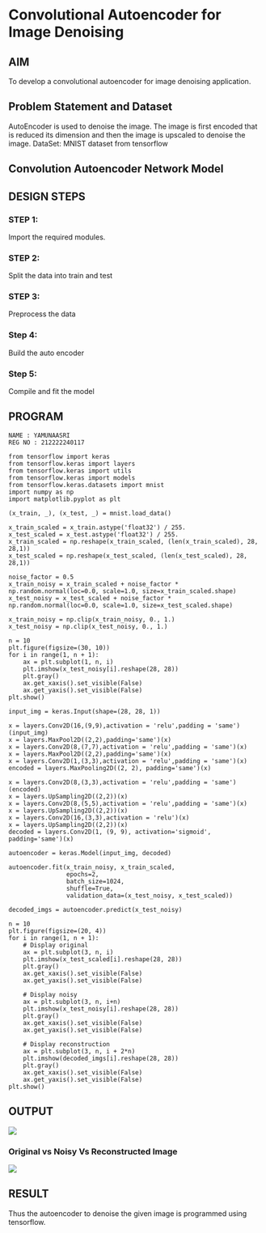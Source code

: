 # Convolutional Autoencoder for Image Denoising

## AIM

To develop a convolutional autoencoder for image denoising application.

## Problem Statement and Dataset

AutoEncoder is used to denoise the image. The image is first encoded that is reduced its dimension and then the image is upscaled to denoise the image.
DataSet:
MNIST dataset from tensorflow

## Convolution Autoencoder Network Model

## DESIGN STEPS

### STEP 1: 
Import the required modules.

### STEP 2: 
Split the data into train and test

### STEP 3: 
Preprocess the data

### Step 4: 
Build the auto encoder

### Step 5: 
Compile and fit the model

## PROGRAM
```
NAME : YAMUNAASRI
REG NO : 212222240117
```
```
from tensorflow import keras
from tensorflow.keras import layers
from tensorflow.keras import utils
from tensorflow.keras import models
from tensorflow.keras.datasets import mnist
import numpy as np
import matplotlib.pyplot as plt

(x_train, _), (x_test, _) = mnist.load_data()

x_train_scaled = x_train.astype('float32') / 255.
x_test_scaled = x_test.astype('float32') / 255.
x_train_scaled = np.reshape(x_train_scaled, (len(x_train_scaled), 28, 28,1))
x_test_scaled = np.reshape(x_test_scaled, (len(x_test_scaled), 28, 28,1))

noise_factor = 0.5
x_train_noisy = x_train_scaled + noise_factor * np.random.normal(loc=0.0, scale=1.0, size=x_train_scaled.shape)
x_test_noisy = x_test_scaled + noise_factor * np.random.normal(loc=0.0, scale=1.0, size=x_test_scaled.shape)

x_train_noisy = np.clip(x_train_noisy, 0., 1.)
x_test_noisy = np.clip(x_test_noisy, 0., 1.)

n = 10
plt.figure(figsize=(30, 10))
for i in range(1, n + 1):
    ax = plt.subplot(1, n, i)
    plt.imshow(x_test_noisy[i].reshape(28, 28))
    plt.gray()
    ax.get_xaxis().set_visible(False)
    ax.get_yaxis().set_visible(False)
plt.show()

input_img = keras.Input(shape=(28, 28, 1))

x = layers.Conv2D(16,(9,9),activation = 'relu',padding = 'same')(input_img)
x = layers.MaxPool2D((2,2),padding='same')(x)
x = layers.Conv2D(8,(7,7),activation = 'relu',padding = 'same')(x)
x = layers.MaxPool2D((2,2),padding='same')(x)
x = layers.Conv2D(1,(3,3),activation = 'relu',padding = 'same')(x)
encoded = layers.MaxPooling2D((2, 2), padding='same')(x)

x = layers.Conv2D(8,(3,3),activation = 'relu',padding = 'same')(encoded)
x = layers.UpSampling2D((2,2))(x)
x = layers.Conv2D(8,(5,5),activation = 'relu',padding = 'same')(x)
x = layers.UpSampling2D((2,2))(x)
x = layers.Conv2D(16,(3,3),activation = 'relu')(x)
x = layers.UpSampling2D((2,2))(x)
decoded = layers.Conv2D(1, (9, 9), activation='sigmoid', padding='same')(x)

autoencoder = keras.Model(input_img, decoded)

autoencoder.fit(x_train_noisy, x_train_scaled,
                epochs=2,
                batch_size=1024,
                shuffle=True,
                validation_data=(x_test_noisy, x_test_scaled))

decoded_imgs = autoencoder.predict(x_test_noisy)

n = 10
plt.figure(figsize=(20, 4))
for i in range(1, n + 1):
    # Display original
    ax = plt.subplot(3, n, i)
    plt.imshow(x_test_scaled[i].reshape(28, 28))
    plt.gray()
    ax.get_xaxis().set_visible(False)
    ax.get_yaxis().set_visible(False)

    # Display noisy
    ax = plt.subplot(3, n, i+n)
    plt.imshow(x_test_noisy[i].reshape(28, 28))
    plt.gray()
    ax.get_xaxis().set_visible(False)
    ax.get_yaxis().set_visible(False)

    # Display reconstruction
    ax = plt.subplot(3, n, i + 2*n)
    plt.imshow(decoded_imgs[i].reshape(28, 28))
    plt.gray()
    ax.get_xaxis().set_visible(False)
    ax.get_yaxis().set_visible(False)
plt.show()
```

## OUTPUT

![](o2.png)

### Original vs Noisy Vs Reconstructed Image

![](o1.png)

## RESULT

Thus the autoencoder to denoise the given image is programmed using tensorflow.
